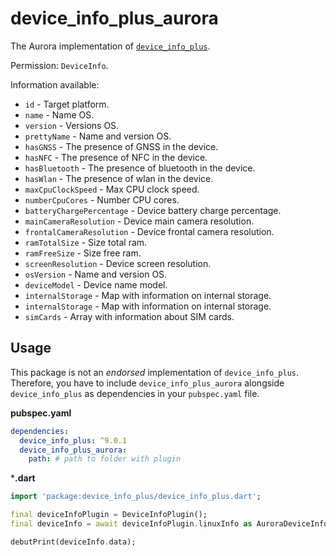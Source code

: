 # device_info_plus_aurora

The Aurora implementation of [`device_info_plus`](https://pub.dev/packages/device_info_plus).

Permission: `DeviceInfo`.

Information available:

- `id` - Target platform.
- `name` - Name OS.
- `version` - Versions OS.
- `prettyName` - Name and version OS.
- `hasGNSS` - The presence of GNSS in the device.
- `hasNFC` - The presence of NFC in the device.
- `hasBluetooth` - The presence of bluetooth in the device.
- `hasWlan` - The presence of wlan in the device.
- `maxCpuClockSpeed` - Max CPU clock speed.
- `numberCpuCores` - Number CPU cores.
- `batteryChargePercentage` - Device battery charge percentage.
- `mainCameraResolution` - Device main camera resolution.
- `frontalCameraResolution` - Device frontal camera resolution.
- `ramTotalSize` - Size total ram.
- `ramFreeSize` - Size free ram.
- `screenResolution` - Device screen resolution.
- `osVersion` - Name and version OS.
- `deviceModel` - Device name model.
- `internalStorage` - Map with information on internal storage.
- `internalStorage` - Map with information on internal storage.
- `simCards` - Array with information about SIM cards.

## Usage

This package is not an _endorsed_ implementation of `device_info_plus`. 
Therefore, you have to include `device_info_plus_aurora` alongside `device_info_plus` as dependencies in your `pubspec.yaml` file.

**pubspec.yaml**

```yaml
dependencies:
  device_info_plus: ^9.0.1
  device_info_plus_aurora:
    path: # path to folder with plugin
```

***.dart**

```dart
import 'package:device_info_plus/device_info_plus.dart';

final deviceInfoPlugin = DeviceInfoPlugin();
final deviceInfo = await deviceInfoPlugin.linuxInfo as AuroraDeviceInfo;

debutPrint(deviceInfo.data);
```

